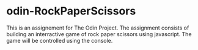 # odin-RockPaperScissors
This is an assignement for The Odin Project.
The assignment consists of building an interractive game of
rock paper scissors using javascript. The game will be controlled
using the console.

